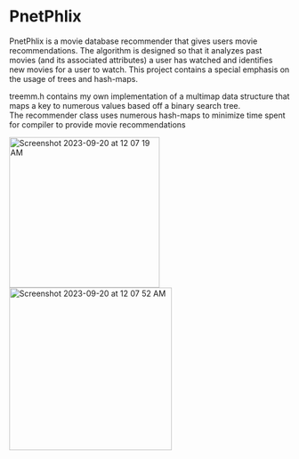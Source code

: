 # PnetPhlix

PnetPhlix is a movie database recommender that gives users movie recommendations. The algorithm is designed so that it analyzes past movies (and its associated attributes) a user has watched and identifies new movies for a user to watch. This project contains a special emphasis on the usage of trees and hash-maps. 

treemm.h contains my own implementation of a multimap data structure that maps a key to numerous values based off a binary search tree.\
The recommender class uses numerous hash-maps to minimize time spent for compiler to provide movie recommendations

<img width="270" alt="Screenshot 2023-09-20 at 12 07 19 AM" src="https://github.com/josephhu7/PnetPhlix/assets/108597065/9db1981e-0afa-4116-8457-b778d029a8b2">
<img width="292" alt="Screenshot 2023-09-20 at 12 07 52 AM" src="https://github.com/josephhu7/PnetPhlix/assets/108597065/048c9846-1623-4114-a594-afde24989fcc">
